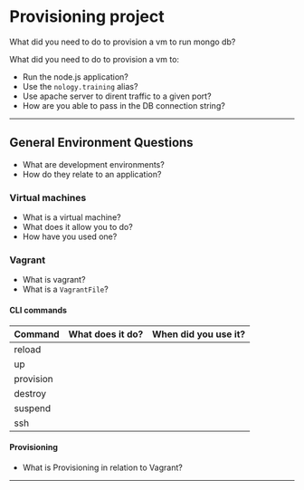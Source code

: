 # Provisioning project

What did you need to do to provision a vm to run mongo db?

What did you need to do to provision a vm to:

- Run the node.js application?
- Use the `nology.training` alias?
- Use apache server to dirent traffic to a given port?
- How are you able to pass in the DB connection string?

---

## General Environment Questions

- What are development environments?
- How do they relate to an application?

### Virtual machines

- What is a virtual machine?
- What does it allow you to do?
- How have you used one?

### Vagrant

- What is vagrant?
- What is a `VagrantFile`?

#### CLI commands

| Command   | What does it do? | When did you use it? |
| --------- | ---------------- | -------------------- |
| reload    |                  |                      |
| up        |                  |                      |
| provision |                  |                      |
| destroy   |                  |                      |
| suspend   |                  |                      |
| ssh       |                  |                      |

#### Provisioning

- What is Provisioning in relation to Vagrant?

---
